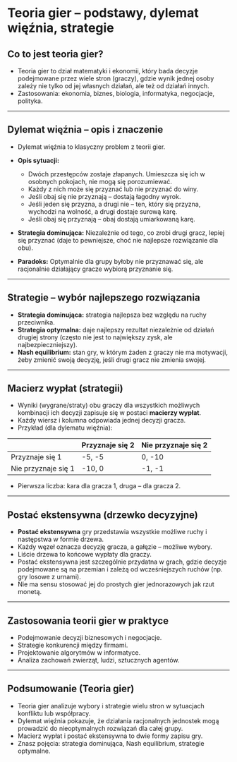 
# Teoria gier – podstawy, dylemat więźnia, strategie

## Co to jest teoria gier?

- Teoria gier to dział matematyki i ekonomii, który bada decyzje podejmowane przez wiele stron (graczy), gdzie wynik jednej osoby zależy nie tylko od jej własnych działań, ale też od działań innych.
- Zastosowania: ekonomia, biznes, biologia, informatyka, negocjacje, polityka.

---

## Dylemat więźnia – opis i znaczenie

- Dylemat więźnia to klasyczny problem z teorii gier.
- **Opis sytuacji:**  
  - Dwóch przestępców zostaje złapanych. Umieszcza się ich w osobnych pokojach, nie mogą się porozumiewać.
  - Każdy z nich może się przyznać lub nie przyznać do winy.
  - Jeśli obaj się nie przyznają – dostają łagodny wyrok.
  - Jeśli jeden się przyzna, a drugi nie – ten, który się przyzna, wychodzi na wolność, a drugi dostaje surową karę.
  - Jeśli obaj się przyznają – obaj dostają umiarkowaną karę.

- **Strategia dominująca:** Niezależnie od tego, co zrobi drugi gracz, lepiej się przyznać (daje to pewniejsze, choć nie najlepsze rozwiązanie dla obu).
- **Paradoks:** Optymalnie dla grupy byłoby nie przyznawać się, ale racjonalnie działający gracze wybiorą przyznanie się.

---

## Strategie – wybór najlepszego rozwiązania

- **Strategia dominująca:** strategia najlepsza bez względu na ruchy przeciwnika.
- **Strategia optymalna:** daje najlepszy rezultat niezależnie od działań drugiej strony (często nie jest to największy zysk, ale najbezpieczniejszy).
- **Nash equilibrium:** stan gry, w którym żaden z graczy nie ma motywacji, żeby zmienić swoją decyzję, jeśli drugi gracz nie zmienia swojej.

---

## Macierz wypłat (strategii)

- Wyniki (wygrane/straty) obu graczy dla wszystkich możliwych kombinacji ich decyzji zapisuje się w postaci **macierzy wypłat**.
- Każdy wiersz i kolumna odpowiada jednej decyzji gracza.
- Przykład (dla dylematu więźnia):

|             | Przyznaje się 2 | Nie przyznaje się 2 |
|-------------|-----------------|---------------------|
| Przyznaje się 1  | -5, -5          |  0, -10             |
| Nie przyznaje się 1 | -10, 0          | -1, -1              |

- Pierwsza liczba: kara dla gracza 1, druga – dla gracza 2.

---

## Postać ekstensywna (drzewko decyzyjne)

- **Postać ekstensywna** gry przedstawia wszystkie możliwe ruchy i następstwa w formie drzewa.
- Każdy węzeł oznacza decyzję gracza, a gałęzie – możliwe wybory.
- Liście drzewa to końcowe wypłaty dla graczy.
- Postać ekstensywna jest szczególnie przydatna w grach, gdzie decyzje podejmowane są na przemian i zależą od wcześniejszych ruchów (np. gry losowe z urnami).
- Nie ma sensu stosować jej do prostych gier jednorazowych jak rzut monetą.

---

## Zastosowania teorii gier w praktyce

- Podejmowanie decyzji biznesowych i negocjacje.
- Strategie konkurencji między firmami.
- Projektowanie algorytmów w informatyce.
- Analiza zachowań zwierząt, ludzi, sztucznych agentów.

---

## Podsumowanie (Teoria gier)

- Teoria gier analizuje wybory i strategie wielu stron w sytuacjach konfliktu lub współpracy.
- Dylemat więźnia pokazuje, że działania racjonalnych jednostek mogą prowadzić do nieoptymalnych rozwiązań dla całej grupy.
- Macierz wypłat i postać ekstensywna to dwie formy zapisu gry.
- Znasz pojęcia: strategia dominująca, Nash equilibrium, strategie optymalne.
